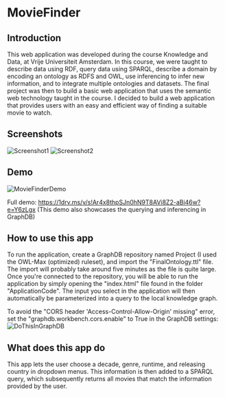 # MovieFinder

## Introduction
This web application was developed during the course Knowledge and Data, at Vrije Universiteit Amsterdam. In this course, we were taught to describe data using RDF, query data using SPARQL, describe a domain by encoding an ontology as RDFS and OWL, use inferencing to infer new information, and to integrate multiple ontologies and datasets. The final project was then to build a basic web application that uses the semantic web technology taught in the course. I decided to build a web application that provides users with an easy and efficient way of finding a suitable movie to watch. 


## Screenshots

![Screenshot1](https://user-images.githubusercontent.com/30833034/132019867-19fd6fd2-b582-477c-9c99-06ee7656a91e.png)
![Screenshot2](https://user-images.githubusercontent.com/30833034/132019881-20ebb985-fbb8-4016-b8bb-02e79c97ada5.png)

## Demo
![MovieFinderDemo](https://user-images.githubusercontent.com/30833034/125934227-c12a686f-9a03-4b57-9a60-492edda44418.gif)

Full demo: https://1drv.ms/v/s!Ar4x8thpSJn0hN9T8AVi8Z2-aBi46w?e=Y6zLgx
(This demo also showcases the querying and inferencing in GraphDB)

## How to use this app

To run the application, create a GraphDB repository named Project (I used the OWL-Max (optimized) ruleset), and import the "FinalOntology.ttl" file. The import will probably take around five minutes as the file is quite large. Once you're connected to the repository, you will be able to run the application by simply opening the "index.html" file found in the folder "ApplicationCode". The input you select in the application will then automatically be parameterized into a query to the local knowledge graph.

To avoid the "CORS header 'Access-Control-Allow-Origin' missing" error, set the "graphdb.workbench.cors.enable" to True in the GraphDB settings:\
![DoThisInGraphDB](https://user-images.githubusercontent.com/30833034/125935861-1402609d-f2b2-4764-9419-547fe68b5d24.png)

## What does this app do

This app lets the user choose a decade, genre, runtime, and releasing country in dropdown menus. This information is then added to a SPARQL query, which subsequently returns all movies that match the information provided by the user.
